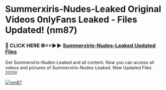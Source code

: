 # Summerxiris-Nudes-Leaked Original Videos 0nlyFans Leaked - Files Updated! (nm87)

<h3>🔴 CLICK HERE 🌐==►► <a href="https://tinyurl.com/4mcuefdz" rel="nofollow">Summerxiris-Nudes-Leaked Updated Files</a></h3>

Get Summerxiris-Nudes-Leaked and all content. Now you can access all videos and pictures of Summerxiris-Nudes-Leaked. New Updated Files 2025!

[![nm87](https://i.imgur.com/StAQSOY.gif)](https://tinyurl.com/4mcuefdz)
